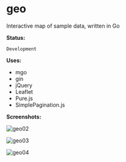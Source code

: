 # geo

Interactive map of sample data, written in Go


__Status:__

    Development

__Uses:__

* mgo
* gin
* jQuery
* Leaflet
* Pure.js
* SimplePagination.js

__Screenshots:__



![geo02](https://cloud.githubusercontent.com/assets/1276717/16132344/05e5f112-3413-11e6-8890-406fc3fa6e78.png)



![geo03](https://cloud.githubusercontent.com/assets/1276717/16132349/0ca8d730-3413-11e6-96e5-5243b9004d3d.png)



![geo04](https://cloud.githubusercontent.com/assets/1276717/16132629/498ce6fe-3414-11e6-9738-b250f0ebc2eb.png)
